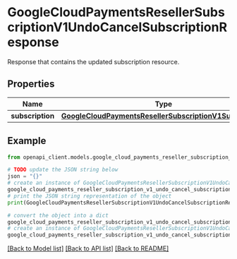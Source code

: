 # GoogleCloudPaymentsResellerSubscriptionV1UndoCancelSubscriptionResponse

Response that contains the updated subscription resource.

## Properties

Name | Type | Description | Notes
------------ | ------------- | ------------- | -------------
**subscription** | [**GoogleCloudPaymentsResellerSubscriptionV1Subscription**](GoogleCloudPaymentsResellerSubscriptionV1Subscription.md) |  | [optional] 

## Example

```python
from openapi_client.models.google_cloud_payments_reseller_subscription_v1_undo_cancel_subscription_response import GoogleCloudPaymentsResellerSubscriptionV1UndoCancelSubscriptionResponse

# TODO update the JSON string below
json = "{}"
# create an instance of GoogleCloudPaymentsResellerSubscriptionV1UndoCancelSubscriptionResponse from a JSON string
google_cloud_payments_reseller_subscription_v1_undo_cancel_subscription_response_instance = GoogleCloudPaymentsResellerSubscriptionV1UndoCancelSubscriptionResponse.from_json(json)
# print the JSON string representation of the object
print(GoogleCloudPaymentsResellerSubscriptionV1UndoCancelSubscriptionResponse.to_json())

# convert the object into a dict
google_cloud_payments_reseller_subscription_v1_undo_cancel_subscription_response_dict = google_cloud_payments_reseller_subscription_v1_undo_cancel_subscription_response_instance.to_dict()
# create an instance of GoogleCloudPaymentsResellerSubscriptionV1UndoCancelSubscriptionResponse from a dict
google_cloud_payments_reseller_subscription_v1_undo_cancel_subscription_response_from_dict = GoogleCloudPaymentsResellerSubscriptionV1UndoCancelSubscriptionResponse.from_dict(google_cloud_payments_reseller_subscription_v1_undo_cancel_subscription_response_dict)
```
[[Back to Model list]](../README.md#documentation-for-models) [[Back to API list]](../README.md#documentation-for-api-endpoints) [[Back to README]](../README.md)


